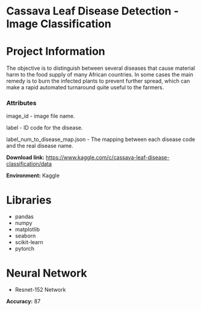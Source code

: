 # Cassava Leaf Disease Detection - Image Classification

# Project Information

The objective is to distinguish between several diseases that cause material harm to the food supply of many African countries. In some cases the main remedy is to burn the infected plants to prevent further spread, which can make a rapid automated turnaround quite useful to the farmers.

### Attributes

image_id -  image file name.

label - ID code for the disease.

label_num_to_disease_map.json - The mapping between each disease code and the real disease name.


**Download link:** https://www.kaggle.com/c/cassava-leaf-disease-classification/data

**Environment:** Kaggle

# Libraries

- pandas
- numpy
- matplotlib
- seaborn
- scikit-learn
- pytorch

# Neural Network

- Resnet-152 Network
  
**Accuracy:** 87
